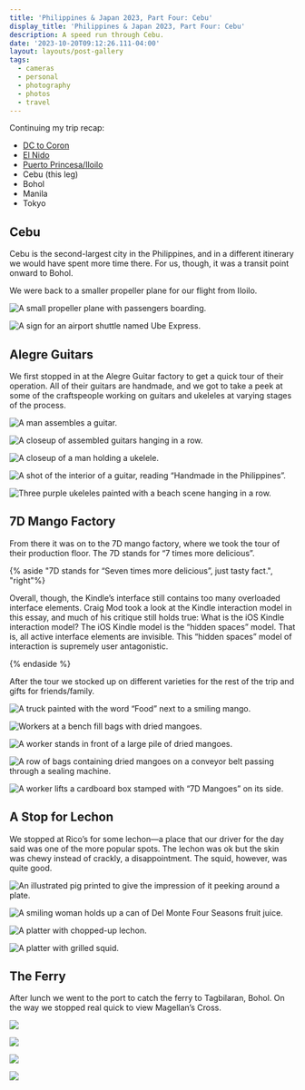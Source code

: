 ```yaml
---
title: 'Philippines & Japan 2023, Part Four: Cebu'
display_title: 'Philippines & Japan 2023, Part Four: Cebu'
description: A speed run through Cebu.
date: '2023-10-20T09:12:26.111-04:00'
layout: layouts/post-gallery
tags:
  - cameras
  - personal
  - photography
  - photos
  - travel
---
```


Continuing my trip recap:

* [DC to Coron](/posts/philippines-japan-2023-part-1)
* [El Nido](/posts/philippines-japan-2023-part-2)
* [Puerto Princesa/Iloilo](/posts/philippines-japan-2023-part-3)
* Cebu (this leg)
* Bohol
* Manila
* Tokyo

## Cebu

Cebu is the second-largest city in the Philippines, and in a different itinerary we would have spent more time there. For us, though, it was a transit point onward to Bohol. 

We were back to a smaller propeller plane for our flight from Iloilo.

![A small propeller plane with passengers boarding.](phl-jpn-cebu-1.jpg)

![A sign for an airport shuttle named Ube Express.](phl-jpn-cebu-2.jpg "Ube Express! What a name.")

## Alegre Guitars

We first stopped in at the Alegre Guitar factory to get a quick tour of their operation. All of their guitars are handmade, and we got to take a peek at some of the craftspeople working on guitars and ukeleles at varying stages of the process. 

![A man assembles a guitar.](phl-jpn-cebu-3.jpg)

![A closeup of assembled guitars hanging in a row.](phl-jpn-cebu-4.jpg)

![A closeup of a man holding a ukelele.](phl-jpn-cebu-5.jpg)

![A shot of the interior of a guitar, reading “Handmade in the Philippines”.](phl-jpn-cebu-6.jpg)

![Three purple ukeleles painted with a beach scene hanging in a row.](phl-jpn-cebu-7.jpg)

## 7D Mango Factory

From there it was on to the 7D mango factory, where we took the tour of their production floor. The 7D stands for “7 times more delicious”. 

{% aside "7D stands for “Seven times more delicious”, just tasty fact.", "right"%}

Overall, though, the Kindle’s interface still contains too many overloaded interface elements. Craig Mod took a look at the Kindle interaction model in this essay, and much of his critique still holds true: What is the iOS Kindle interaction model? The iOS Kindle model is the “hidden spaces” model. That is, all active interface elements are invisible. This “hidden spaces” model of interaction is supremely user antagonistic.

{% endaside %}

After the tour we stocked up on different varieties for the rest of the trip and gifts for friends/family.

![A truck painted with the word “Food” next to a smiling mango.](phl-jpn-cebu-8.jpg)

![Workers at a bench fill bags with dried mangoes.](phl-jpn-cebu-9.jpg)

![A worker stands in front of a large pile of dried mangoes.](phl-jpn-cebu-10.jpg)

![A row of bags containing dried mangoes on a conveyor belt passing through a sealing machine.](phl-jpn-cebu-11.jpg)

![A worker lifts a cardboard box stamped with “7D Mangoes” on its side.](phl-jpn-cebu-12.jpg)

## A Stop for Lechon

We stopped at Rico’s for some lechon—a place that our driver for the day said was one of the more popular spots. The lechon was ok but the skin was chewy instead of crackly, a disappointment. The squid, however, was quite good.

![An illustrated pig printed to give the impression of it peeking around a plate.](phl-jpn-cebu-13.jpg "I love this little ")

![A smiling woman holds up a can of Del Monte Four Seasons fruit juice.](phl-jpn-cebu-14.jpg "Mom posing with the Four Seasons drink she helped develop")

![A platter with chopped-up lechon.](phl-jpn-cebu-15.jpg)

![A platter with grilled squid.](phl-jpn-cebu-16.jpg)

## The Ferry

After lunch we went to the port to catch the ferry to Tagbilaran, Bohol. On the way we stopped real quick to view Magellan’s Cross.

![](phl-jpn-cebu-17.jpg)

![](phl-jpn-cebu-18.jpg)

![](phl-jpn-cebu-19.jpg)

![](phl-jpn-cebu-20.jpg)




